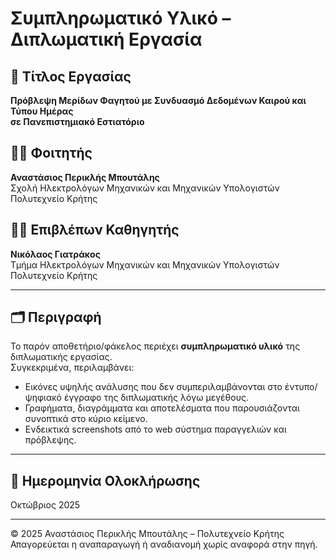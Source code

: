 # Συμπληρωματικό Υλικό – Διπλωματική Εργασία

## 📘 Τίτλος Εργασίας

**Πρόβλεψη Μερίδων Φαγητού με Συνδυασμό Δεδομένων Καιρού και Τύπου Ημέρας  
σε Πανεπιστημιακό Εστιατόριο**

## 👨‍🎓 Φοιτητής

**Αναστάσιος Περικλής Μπουτάλης**  
Σχολή Ηλεκτρολόγων Μηχανικών και Μηχανικών Υπολογιστών  
Πολυτεχνείο Κρήτης

## 🧑‍🏫 Επιβλέπων Καθηγητής

**Νικόλαος Γιατράκος**  
Τμήμα Ηλεκτρολόγων Μηχανικών και Μηχανικών Υπολογιστών  
Πολυτεχνείο Κρήτης

---

## 🗂️ Περιγραφή

Το παρόν αποθετήριο/φάκελος περιέχει **συμπληρωματικό υλικό** της διπλωματικής εργασίας.  
Συγκεκριμένα, περιλαμβάνει:

- Εικόνες υψηλής ανάλυσης που δεν συμπεριλαμβάνονται στο έντυπο/ψηφιακό έγγραφο της διπλωματικής λόγω μεγέθους.
- Γραφήματα, διαγράμματα και αποτελέσματα που παρουσιάζονται συνοπτικά στο κύριο κείμενο.
- Ενδεικτικά screenshots από το web σύστημα παραγγελιών και πρόβλεψης.

---

## 📅 Ημερομηνία Ολοκλήρωσης

Οκτώβριος 2025

---

© 2025 Αναστάσιος Περικλής Μπουτάλης – Πολυτεχνείο Κρήτης  
Απαγορεύεται η αναπαραγωγή ή αναδιανομή χωρίς αναφορά στην πηγή.
